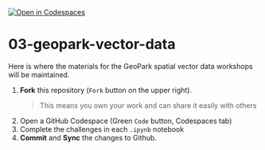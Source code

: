 [![Open in Codespaces](https://classroom.github.com/assets/launch-codespace-7f7980b617ed060a017424585567c406b6ee15c891e84e1186181d67ecf80aa0.svg)](https://classroom.github.com/open-in-codespaces?assignment_repo_id=14151410)
# 03-geopark-vector-data
Here is where the materials for the GeoPark spatial vector data workshops will be maintained.

1. **Fork** this repository (`Fork` button on the upper right).
     > This means you own your work and can share it easily with others
2. Open a GitHub Codespace (Green `Code` button, Codespaces tab)
3. Complete the challenges in each `.ipynb` notebook
4. **Commit** and **Sync** the changes to Github.
